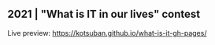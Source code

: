## 2021 | "What is IT in our lives" contest
Live preview: https://kotsuban.github.io/what-is-it-gh-pages/
